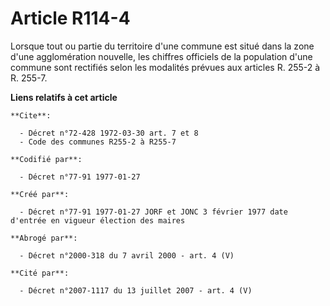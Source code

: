 # Article R114-4

Lorsque tout ou partie du territoire d'une commune est situé dans la zone d'une agglomération nouvelle, les chiffres
officiels de la population d'une commune sont rectifiés selon les modalités prévues aux articles R. 255-2 à R. 255-7.

**Liens relatifs à cet article**

	**Cite**:

	  - Décret n°72-428 1972-03-30 art. 7 et 8
	  - Code des communes R255-2 à R255-7

	**Codifié par**:

	  - Décret n°77-91 1977-01-27

	**Créé par**:

	  - Décret n°77-91 1977-01-27 JORF et JONC 3 février 1977 date d'entrée en vigueur élection des maires

	**Abrogé par**:

	  - Décret n°2000-318 du 7 avril 2000 - art. 4 (V)

	**Cité par**:

	  - Décret n°2007-1117 du 13 juillet 2007 - art. 4 (V)
